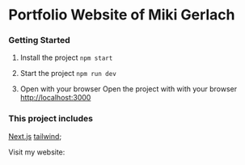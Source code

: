 # Portfolio Website of Miki Gerlach

### Getting Started
1. Install the project 
`npm start`

2. Start the project
`npm run dev`

3. Open with your browser
Open the project with with your browser [http://localhost:3000](http://localhost:3000)

### This project includes
[Next.js](https://nextjs.org/)
[tailwind](https://tailwindcss.com/);


Visit my website: 
